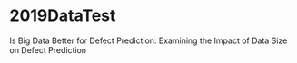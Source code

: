 # 2019DataTest
Is Big Data Better for Defect Prediction: Examining the Impact of Data Size on Defect Prediction
